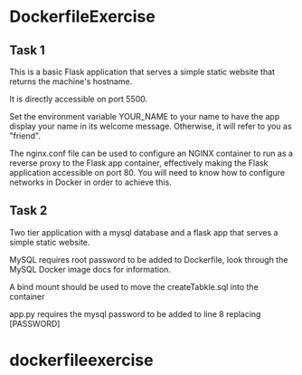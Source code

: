 # DockerfileExercise

## Task 1 
This is a basic Flask application that serves a simple static website that returns the machine's hostname.

It is directly accessible on port 5500.

Set the environment variable YOUR_NAME to your name to have the app display your name in its welcome message. Otherwise, it will refer to you as "friend".

The nginx.conf file can be used to configure an NGINX container to run as a reverse proxy to the Flask app container, effectively making the Flask application accessible on port 80. You will need to know how to configure networks in Docker in order to achieve this.

## Task 2
Two tier application with a mysql database and a flask app that serves a simple static website.

MySQL requires root password to be added to Dockerfile, look through the MySQL Docker image docs for information. 

A bind mount should be used to move the createTabkle.sql into the container

app.py requires the mysql password to be added to line 8 replacing [PASSWORD]

# dockerfileexercise
